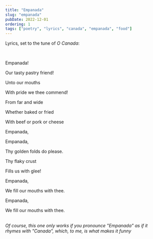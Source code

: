 ```yaml
---
title: "Empanada"
slug: "empanada"
pubDate: 2022-12-01
ordering: 1
tags: ["poetry", "lyrics", "canada", "empanada", "food"]
---
```


<span class="small-caps">Lyrics, set to the tune of</span> _O Canada_:

<br />

Empanada!

Our tasty pastry friend!

Unto our mouths

With pride we thee commend!

From far and wide

Whether baked or fried

With beef or pork or cheese

Empanada,

Empanada,

Thy golden folds do please.

Thy flaky crust

Fills us with glee!

Empanada,

We fill our mouths with thee.

Empanada,

We fill our mouths with thee.

<br />

<div class="commentary">
<i>
Of course, this one only works if you pronounce "Empanada" as if it rhymes with "Canada", which, to me, is what makes it funny
</i>
</div>